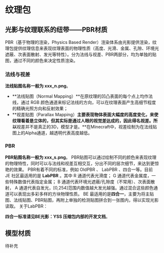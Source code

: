 # 纹理包

## 光影与纹理联系的纽带——PBR材质

PBR（基于物理的渲染，Physics Based Render）渲染体系由光影提供渲染，纹理包提供纹理信息来表现纹理表面的物理性质（高度、光滑、金属、孔隙、环境光遮蔽、次表面散射、发光等特性）。分为法线与视差、PBR两部分，均为单独的贴图，通过不同的颜色来决定性质渲染。

### 法线与视差

**法线贴图名称一般为 xxx_n.png**。

- **法线贴图（Normal Mapping）**在原纹理的凹凸表面的每个点上均作法线，通过 RGB 颜色通道来标记法线的方向，可以在纹理表面产生高细节程度的精确光照方向和反射效果；
- **视差贴图（Parallax Mapping）**主要表现物体表面大幅度的高度变化，来使纹理看着是立体的，但其实际是通过人眼的视觉差达成的，因此得名视差。所以**视差并不是真正的3D，模型才是。**在Minecraft中，视差绘制为在法线贴图上的Alpha通道，越透明代表高度越低。

### PBR

**PBR贴图名称一般为 xxx_s.png**。
PBR贴图可以通过绘制不同的颜色来表现纹理的物理特性，同时可以与法线和视差互相交互，分出不同的层次细节，来达到更惊艳的效果。
PBR有着不同的标准，例如 OldPBR 、 LabPBR 、四合一等。目前 JE 社区最适用的是 **LabPBR** 。其中 R 通道代表光滑度； G 通道代表金属度，一些特殊数值代表指定金属； B 通道代表环境光遮蔽/孔隙度（不常用）、次表面散射， A 通道代表自发光，[0,254]范围内数值越大发光越强。通过混合这些颜色通道可以表现出多彩多样的方块物理性质。 BE 最适用的是**四合一**，主要为将主贴图、法线贴图、PBR贴图，再附上单独的检测贴图拼合到一张图内，得以实现光影读取。
关于LabPBR：

**四合一标准请见BE光影：YSS 压缩包内部的开发文档**。

## 模型材质

待补充
